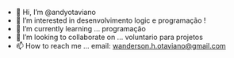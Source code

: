 - 👋 Hi, I’m @andyotaviano
- 👀 I’m interested in  desenvolvimento logic e programação !
- 🌱 I’m currently learning ... programação 
- 💞️ I’m looking to collaborate on ... voluntario para projetos
- 📫 How to reach me ... email: wanderson.h.otaviano@gmail.com

<!---
andyotaviano/andyotaviano is a ✨ special ✨ repository because its `README.md` (this file) appears on your GitHub profile.
You can click the Preview link to take a look at your changes.
--->

